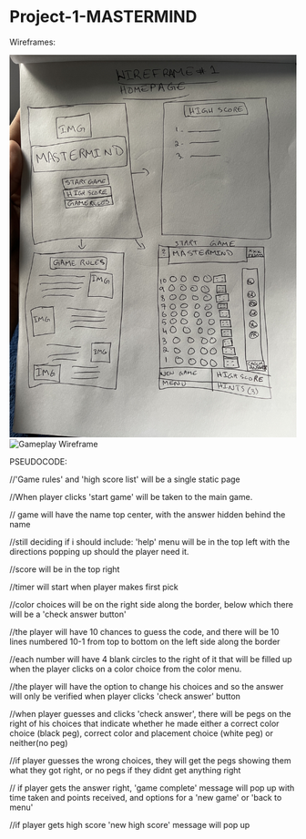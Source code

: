 # Project-1-MASTERMIND
Wireframes:

![Homepage Wireframe](imgs/Wireframe1.jpg)
![Gameplay Wireframe](imgs/Wireframe2.jpg)



PSEUDOCODE:

//'Game rules' and 'high score list' will be a single static page

//When player clicks 'start game' will be taken to the main game.


// game will have the name top center, with the answer hidden behind the name

//still deciding if i should include: 'help' menu will be in the top left with the directions popping up should the player need it.

//score will be in the top right

//timer will start when player makes first pick

//color choices will be on the right side along the border, below which there will be a 'check answer button'

//the player will have 10 chances to guess the code, and there will be 10 lines numbered 10-1 from top to bottom on the left side along the border

//each number will have 4 blank circles to the right of it that will be filled up when the player clicks on a color choice from the color menu.

//the player will have the option to change his choices and so the answer will only be verified when player clicks 'check answer' button

//when player guesses and clicks 'check answer', there will be pegs on the right of his choices that indicate whether he made either a correct color choice (black peg), correct color and placement choice (white peg) or neither(no peg)

//if player guesses the wrong choices, they will get the pegs showing them what they got right, or no pegs if they didnt get anything right

// if player gets the answer right, 'game complete' message will pop up with time taken and points received, and options for a 'new game' or 'back to menu'

//if player gets high score 'new high score' message will pop up
